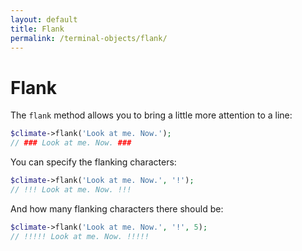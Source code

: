 ```yaml
---
layout: default
title: Flank
permalink: /terminal-objects/flank/
---
```


Flank
==============

The `flank` method allows you to bring a little more attention to a line:

~~~php
$climate->flank('Look at me. Now.');
// ### Look at me. Now. ###
~~~

You can specify the flanking characters:


~~~php
$climate->flank('Look at me. Now.', '!');
// !!! Look at me. Now. !!!
~~~

And how many flanking characters there should be:

~~~php
$climate->flank('Look at me. Now.', '!', 5);
// !!!!! Look at me. Now. !!!!!
~~~
